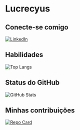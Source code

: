 # Lucrecyus

## Conecte-se comigo
[![LinkedIn](https://img.shields.io/badge/LinkedIn-0077B5?style=for-the-badge&logo=linkedin&logoColor=white)](https://www.linkedin.com/in/lucas-ribeirojoredev/)

## Habilidades
![Top Langs](https://github-readme-stats-git-masterrstaa-rickstaa.vercel.app/api/top-langs/?username=Lucrecyus&bg_color=000&border_color=30A3DC&title_color=E94D5F&text_color=FFF)

## Status do GitHub
![GitHub Stats](https://github-readme-stats.vercel.app/api?username=Lucrecyus&theme=transparent&bg_color=000&border_color=30A3DC&show_icons=true&icon_color=30A3DC&title_color=E94D5F&text_color=FFF)

## Minhas contribuições
[![Repo Card](https://github-readme-stats.vercel.app/api/pin/?username=Lucrecyus&repo=Lucrecyus&bg_color=000&border_color=30A3DC&show_icons=true&icon_color=30A3DC&title_color=E94D5F&text_color=FFF)](https://github.com/Lucrecyus/lucrecyus)
